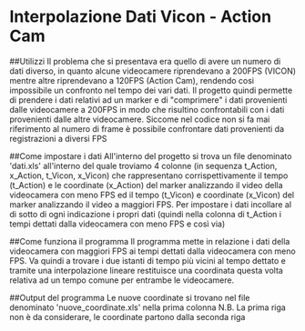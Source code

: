 # Interpolazione Dati Vicon - Action Cam

##Utilizzi
Il problema che si presentava era quello di avere un numero di dati diverso, in quanto alcune videocamere riprendevano a 200FPS (VICON)
mentre altre riprendevano a 120FPS (Action Cam), rendendo cosi impossibile un confronto nel tempo dei vari dati.
Il progetto quindi permette di prendere i dati relativi ad un marker e di "comprimere" i dati provenienti dalle videocamere a 200FPS in
modo che risultino confrontabili con i dati provenienti dalle altre videocamere.
Siccome nel codice non si fa mai riferimento al numero di frame è possibile confrontare dati provenienti da registrazioni a diversi FPS

##Come impostare i dati
All'interno del progetto si trova un file denominato 'dati.xls' all'interno del quale troviamo 4 colonne (in sequenza t_Action, x_Action,
t_Vicon, x_Vicon) che rappresentano corrispettivamente il tempo (t_Action) e le coordinate (x_Action) del marker analizzando il video della
videocamera con meno FPS ed il tempo (t_Vicon) e coordinate (x_Vicon) del marker analizzando il video a maggiori FPS.
Per impostare i dati incollare al di sotto di ogni indicazione i propri dati (quindi nella colonna di t_Action i tempi dettati dalla
videocamera con meno FPS e così via)

##Come funziona il programma
Il programma mette in relazione i dati della videocamera con maggiori FPS ai tempi dettati dalla videocamera con meno FPS. Va quindi a 
trovare i due istanti di tempo più vicini al tempo dettato e tramite una interpolazione lineare restituisce una coordinata questa volta 
relativa ad un tempo comune per entrambe le videocamere.

##Output del programma
Le nuove coordinate si trovano nel file denominato 'nuove_coordinate.xls' nella prima colonna
N.B. La prima riga non è da considerare, le coordinate partono dalla seconda riga



